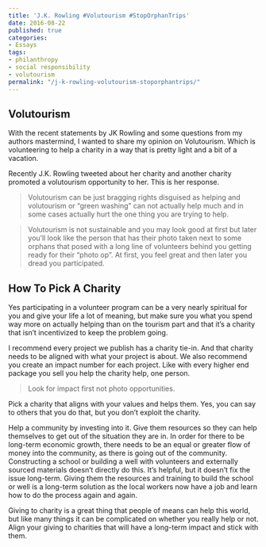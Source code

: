 ```yaml
---
title: 'J.K. Rowling #Volutourism #StopOrphanTrips'
date: 2016-08-22
published: true
categories:
- Essays
tags:
- philanthropy
- social responsibility
- volutourism
permalink: "/j-k-rowling-volutourism-stoporphantrips/"
---
```

## Volutourism
With the recent statements by JK Rowling and some questions from my authors mastermind, I wanted to share my opinion on Volutourism. Which is volunteering to help a charity in a way that is pretty light and a bit of a vacation.

Recently J.K. Rowling tweeted about her charity and another charity promoted a volutourism opportunity to her. This is her response.

> Volutourism can be just bragging rights disguised as helping and volutourism or “green washing” can not actually help much and in some cases actually hurt the one thing you are trying to help.

> Volutourism is not sustainable and you may look good at first but later you’ll look like the person that has their photo taken next to some orphans that posed with a long line of volunteers behind you getting ready for their “photo op”. At first, you feel great and then later you dread you participated.

## How To Pick A Charity
Yes participating in a volunteer program can be a very nearly spiritual for you and give your life a lot of meaning, but make sure you what you spend way more on actually helping than on the tourism part and that it’s a charity that isn’t incentivized to keep the problem going.

I recommend every project we publish has a charity tie-in. And that charity needs to be aligned with what your project is about. We also recommend you create an impact number for each project. Like with every higher end package you sell you help the charity help, one person.

> Look for impact first not photo opportunities.

Pick a charity that aligns with your values and helps them. Yes, you can say to others that you do that, but you don’t exploit the charity.

Help a community by investing into it. Give them resources so they can help themselves to get out of the situation they are in. In order for there to be long-term economic growth, there needs to be an equal or greater flow of money into the community, as there is going out of the community. Constructing a school or building a well with volunteers and externally sourced materials doesn’t directly do this. It’s helpful, but it doesn’t fix the issue long-term. Giving them the resources and training to build the school or well is a long-term solution as the local workers now have a job and learn how to do the process again and again.

Giving to charity is a great thing that people of means can help this world, but like many things it can be complicated on whether you really help or not. Align your giving to charities that will have a long-term impact and stick with them.